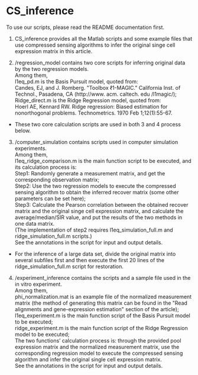# CS_inference
To use our scripts, please read the README documentation first.

1. CS_inference provides all the Matlab scripts and some example files that use compressed sensing algorithms to infer the original singe cell expression matrix in this article.

2. /regression_model contains two core scripts for inferring original data by the two regression models.<br>
Among them, <br>
l1eq_pd.m is the Basis Pursuit model, quoted from:<br>
Candes, EJ, and J. Romberg. "Toolbox ℓ1-MAGIC." California Inst. of Technol., Pasadena, CA (http://www. acm. caltech. edu /l1magic/);<br>
Ridge_direct.m is the Ridge Regression model, quoted from:<br>
Hoerl AE, Kennard RW. Ridge regression: Biased estimation for nonorthogonal problems. Technometrics. 1970 Feb 1;12(1):55-67.<br>
* These two core calculation scripts are used in both 3 and 4 process below.

3. /computer_simulation contains scripts used in computer simulation experiments.<br>
Among them, <br>
l1eq_ridge_comparison.m is the main function script to be executed, and its calculation process is:<br>
Step1:  Randomly generate a measurement matrix, and get the corresponding observation matrix;<br>
Step2:  Use the two regression models to execute the compressed sensing algorithm to obtain the inferred recover matrix (some other parameters can be set here); <br>
Step3:  Calculate the Pearson correlation between the obtained recover matrix and the original singe cell expression matrix, and calculate the average/median/SIR value, and put the results of the two methods in one data matrix.<br>
(The implementation of step2 requires l1eq_simulation_full.m and ridge_simulation_full.m scripts.)<br>
See the annotations in the script for input and output details.<br>
* For the inference of a large data set, divide the original matrix into several subfiles first and then execute the first 20 lines of the ridge_simulation_full.m script for restoration.

4. /experiment_inference contains the scripts and a sample file used in the in vitro experiment.<br>
Among them, <br>
phi_normalization.mat is an example file of the normalized measurement matrix (the method of generating this matrix can be found in the "Read alignments and gene-expression estimation" section of the article);<br>
l1eq_experiment.m is the main function script of the Basis Pursuit model to be executed;<br>
ridge_experiment.m is the main function script of the Ridge Regression model to be executed; <br>
The two functions’ calculation process is: through the provided pool expression matrix and the normalized measurement matrix, use the corresponding regression model to execute the compressed sensing algorithm and infer the original single cell expression matrix.<br>
See the annotations in the script for input and output details.

